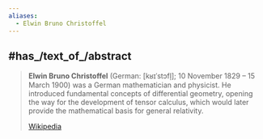 ```yaml
---
aliases:
  - Elwin Bruno Christoffel
---
```


## #has_/text_of_/abstract 

> **Elwin Bruno Christoffel** (German: [kʁɪˈstɔfl̩]; 10 November 1829 – 15 March 1900) 
> was a German mathematician and physicist. 
> He introduced fundamental concepts of differential geometry, 
> opening the way for the development of tensor calculus, 
> which would later provide the mathematical basis for general relativity.
>
> [Wikipedia](https://en.wikipedia.org/wiki/Elwin%20Bruno%20Christoffel)




